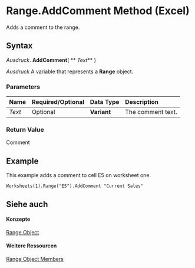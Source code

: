 
# Range.AddComment Method (Excel)

Adds a comment to the range.


## Syntax

 _Ausdruck_. **AddComment**( ** _Text_** )

 _Ausdruck_ A variable that represents a **Range** object.


### Parameters



|**Name**|**Required/Optional**|**Data Type**|**Description**|
|:-----|:-----|:-----|:-----|
| _Text_|Optional|**Variant**|The comment text.|

### Return Value

Comment


## Example

This example adds a comment to cell E5 on worksheet one.


```
Worksheets(1).Range("E5").AddComment "Current Sales"
```


## Siehe auch


#### Konzepte


[Range Object](b8207778-0dcc-4570-1234-f130532cc8cd.md)
#### Weitere Ressourcen


[Range Object Members](http://msdn.microsoft.com/library/4336bf81-1e63-7e44-1792-baf366a027a7%28Office.15%29.aspx)